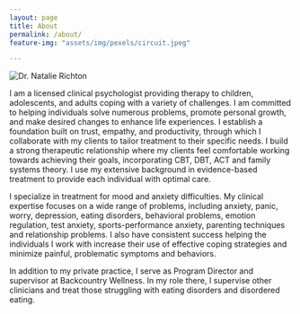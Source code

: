 ```yaml
---
layout: page
title: About
permalink: /about/
feature-img: "assets/img/pexels/circuit.jpeg"

---
```


![Dr. Natalie Richton](natalie/assets/img/nat-headshot.png "Dr. Natalie Richton")

I am a licensed clinical psychologist providing therapy to children, adolescents, and adults coping with a variety of challenges. I am committed to helping individuals solve numerous problems, promote personal growth, and make desired changes to enhance life experiences. I establish a foundation built on trust, empathy, and productivity, through which I collaborate with my clients to tailor treatment to their specific needs. I build a strong therapeutic relationship where my clients feel comfortable working towards achieving their goals, incorporating CBT, DBT, ACT and family systems theory. I use my extensive background in evidence-based treatment to provide each individual with optimal care.

I specialize in treatment for mood and anxiety difficulties. My clinical expertise focuses on a wide range of problems, including anxiety, panic, worry, depression, eating disorders, behavioral problems, emotion regulation, test anxiety, sports-performance anxiety, parenting techniques and relationship problems. I also have consistent success helping the individuals I work with increase their use of effective coping strategies and minimize painful, problematic symptoms and behaviors.

In addition to my private practice, I serve as Program Director and supervisor at Backcountry Wellness. In my role there, I supervise other clinicians and treat those struggling with eating disorders and disordered eating.




